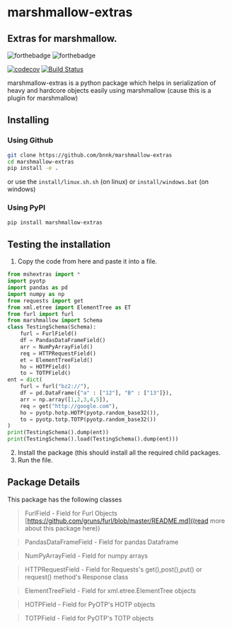# marshmallow-extras
## Extras for marshmallow.

![forthebadge](https://forthebadge.com/images/badges/made-with-python.svg) ![forthebadge](https://forthebadge.com/images/badges/built-with-love.svg)

[![codecov](https://codecov.io/gh/bnnk/marshmallow-extras/branch/master/graph/badge.svg)](https://codecov.io/gh/bnnk/marshmallow-extras) [![Build Status](https://travis-ci.com/bnnk/marshmallow-extras.svg?branch=master)](https://travis-ci.com/bnnk/marshmallow-extras)

marshmallow-extras is a python package which helps in serialization of heavy and hardcore objects easily using marshmallow (cause this is a plugin for marshmallow)
## Installing

### Using Github
```bash
git clone https://github.com/bnnk/marshmallow-extras
cd marshmallow-extras
pip install -e .
```

or use the `install/linux.sh.sh` (on linux) or `install/windows.bat` (on windows)

### Using PyPI

```bash
pip install marshmallow-extras
```
## Testing the installation
1. Copy the code from here and paste it into a file.
```python
from mshextras import *
import pyotp
import pandas as pd
import numpy as np
from requests import get
from xml.etree import ElementTree as ET
from furl import furl
from marshmallow import Schema
class TestingSchema(Schema):
    furl = FurlField()
    df = PandasDataFrameField()
    arr = NumPyArrayField()
    req = HTTPRequestField()
    et = ElementTreeField()
    ho = HOTPField()
    to = TOTPField()
ent = dict(
    furl = furl("bz2://"),
    df = pd.DataFrame({"a" : ["12"], "B" : ["13"]}),
    arr = np.array([1,2,3,4,5]),
    req = get("http://google.com"),
    ho = pyotp.hotp.HOTP(pyotp.random_base32()),
    to = pyotp.totp.TOTP(pyotp.random_base32())
)
print(TestingSchema().dump(ent))
print(TestingSchema().load(TestingSchema().dump(ent)))
```
2. Install the package (this should install all the required child packages.
3. Run the file.

## Package Details
This package has the following classes
> FurlField - Field for Furl Objects [https://github.com/gruns/furl/blob/master/README.md]((read more about this package here))

> PandasDataFrameField - Field for pandas Dataframe

> NumPyArrayField - Field for numpy arrays

> HTTPRequestField - Field for Requests's get(),post(),put() or request() method's Response class

> ElementTreeField - Field for xml.etree.ElementTree objects

> HOTPField - Field for PyOTP's HOTP objects

> TOTPField - Field for PyOTP's TOTP objects

